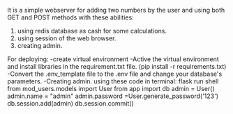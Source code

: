 It is a simple webserver for adding two numbers by the user and using both GET and POST methods with these abilities:
1. using redis database as cash for some calculations.
2. using session of the web browser.
3. creating admin. 


For deploying:
  -create virtual environment 
  -Active the virtual environment and install libraries in the requirement.txt file. (pip install -r requirements.txt)
  -Convert the .env_template file to the .env file and change your database's parameters.
  -Creating admin. using these code in terminal:
    flask run shell
    from mod_users.models import User
    from app import db
    admin = User()
    admin.name = "admin"
    admin.password =User.generate_password('123')
    db.session.add(admin)
    db.session.commit()

